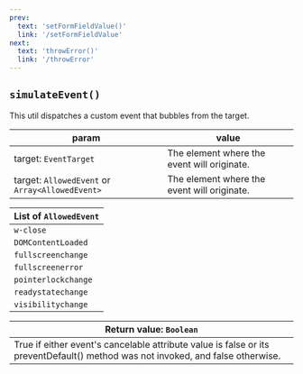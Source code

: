 ```yaml
---
prev: 
  text: 'setFormFieldValue()'
  link: '/setFormFieldValue'
next:
  text: 'throwError()'
  link: '/throwError'
---
```


## `simulateEvent()`

This util dispatches a custom event that bubbles from the target.


| param                     | value |
| ------------------------- | ------ |
| target: `EventTarget` | The element where the event will originate. |
| target: `AllowedEvent` or `Array<AllowedEvent>` | The element where the event will originate. |


| List of `AllowedEvent` |
| ---------------------- |
| `w-close`              |
| `DOMContentLoaded`     |
| `fullscreenchange`     |
| `fullscreenerror`      |
| `pointerlockchange`    |
| `readystatechange`     |
| `visibilitychange`     |

| Return value: `Boolean`                                                                                                         |
| ------------------------------------------------------------------------------------------------------------------------------- |
| True if either event's cancelable attribute value is false or its preventDefault() method was not invoked, and false otherwise. |